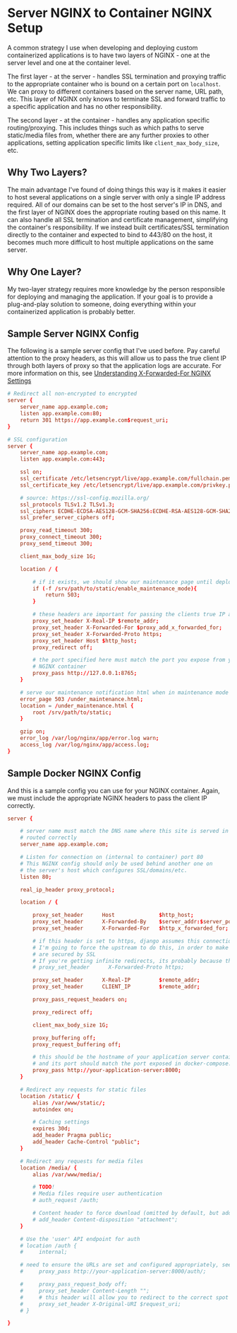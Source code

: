 # Server NGINX to Container NGINX Setup

A common strategy I use when developing and deploying custom containerized applications is to have two layers of NGINX - one at the server level and one at the container level.

The first layer - at the server - handles SSL termination and proxying traffic to the appropriate container who is bound on a certain port on `localhost`. We can proxy to different containers based on the server name, URL path, etc. This layer of NGINX only knows to terminate SSL and forward traffic to a specific application and has no other responsibility.

The second layer - at the container - handles any application specific routing/proxying. This includes things such as which paths to serve static/media files from, whether there are any further proxies to other applications, setting application specific limits like `client_max_body_size`, etc.

## Why Two Layers?

The main advantage I've found of doing things this way is it makes it easier to host several applications on a single server with only a single IP address required. All of our domains can be set to the host server's IP in DNS, and the first layer of NGINX does the appropriate routing based on this name. It can also handle all SSL termination and certificate management, simplifying the container's responsibility. If we instead built certificates/SSL termination directly to the container and expected to bind to 443/80 on the host, it becomes much more difficult to host multiple applications on the same server.

## Why One Layer?

My two-layer strategy requires more knowledge by the person responsible for deploying and managing the application. If your goal is to provide a plug-and-play solution to someone, doing everything within your containerized application is probably better.

## Sample Server NGINX Config

The following is a sample server config that I've used before. Pay careful attention to the proxy headers, as this will allow us to pass the true client IP through both layers of proxy so that the application logs are accurate. For more information on this, see [Understanding X-Forwarded-For NGINX Settings](https://paigekim29.medium.com/understanding-x-forwarded-for-header-settings-in-nginx-4929f49d57dd)

```conf
# Redirect all non-encrypted to encrypted
server {
    server_name app.example.com;
    listen app.example.com:80;
    return 301 https://app.example.com$request_uri;
}

# SSL configuration
server {
    server_name app.example.com;
    listen app.example.com:443;

    ssl on;
    ssl_certificate /etc/letsencrypt/live/app.example.com/fullchain.pem;
    ssl_certificate_key /etc/letsencrypt/live/app.example.com/privkey.pem;

    # source: https://ssl-config.mozilla.org/
    ssl_protocols TLSv1.2 TLSv1.3;
    ssl_ciphers ECDHE-ECDSA-AES128-GCM-SHA256:ECDHE-RSA-AES128-GCM-SHA256:ECDHE-ECDSA-AES256-GCM-SHA384:ECDHE-RSA-AES256-GCM-SHA384:ECDHE-ECDSA-CHACHA20-POLY1305:ECDHE-RSA-CHACHA20-POLY1305:DHE-RSA-AES128-GCM-SHA256:DHE-RSA-AES256-GCM-SHA384:DHE-RSA-CHACHA20-POLY1305;
    ssl_prefer_server_ciphers off;

    proxy_read_timeout 300;
    proxy_connect_timeout 300;
    proxy_send_timeout 300;

    client_max_body_size 1G;

    location / {

        # if it exists, we should show our maintenance page until deploy finishes
        if (-f /srv/path/to/static/enable_maintenance_mode){
            return 503;
        }

        # these headers are important for passing the clients true IP address
        proxy_set_header X-Real-IP $remote_addr;
        proxy_set_header X-Forwarded-For $proxy_add_x_forwarded_for;
        proxy_set_header X-Forwarded-Proto https;
        proxy_set_header Host $http_host;
        proxy_redirect off;

        # the port specified here must match the port you expose from your
        # NGINX container
        proxy_pass http://127.0.0.1:8765;
    }

    # serve our maintenance notification html when in maintenance mode
    error_page 503 /under_maintenance.html;
    location = /under_maintenance.html {
        root /srv/path/to/static;
    }

    gzip on;
    error_log /var/log/nginx/app/error.log warn;
    access_log /var/log/nginx/app/access.log;
}
```

## Sample Docker NGINX Config

And this is a sample config you can use for your NGINX container. Again, we must include the appropriate NGINX headers to pass the client IP correctly.

```conf
server {

    # server name must match the DNS name where this site is served in order to be
    # routed correctly
    server_name app.example.com;

    # Listen for connection on (internal to container) port 80
    # This NGINX config should only be used behind another one on
    # the server's host which configures SSL/domains/etc.
    listen 80;

    real_ip_header proxy_protocol;

    location / {

        proxy_set_header      Host              $http_host;
        proxy_set_header      X-Forwarded-By    $server_addr:$server_port;
        proxy_set_header      X-Forwarded-For   $http_x_forwarded_for;

        # if this header is set to https, django assumes this connection is secured by an upstream reverse proxy
        # I'm going to force the upstream to do this, in order to make sure they think about whether they really
        # are secured by SSL
        # If you're getting infinite redirects, its probably because this header is not set to 'https'
        # proxy_set_header      X-Forwarded-Proto https;

        proxy_set_header      X-Real-IP         $remote_addr;
        proxy_set_header      CLIENT_IP         $remote_addr;

        proxy_pass_request_headers on;

        proxy_redirect off;

        client_max_body_size 1G;

        proxy_buffering off;
        proxy_request_buffering off;

        # this should be the hostname of your application server container
        # and its port should match the port exposed in docker-compose.yml
        proxy_pass http://your-application-server:8000;
    }

    # Redirect any requests for static files
    location /static/ {
        alias /var/www/static/;
        autoindex on;

        # Caching settings
        expires 30d;
        add_header Pragma public;
        add_header Cache-Control "public";
    }

    # Redirect any requests for media files
    location /media/ {
        alias /var/www/media/;

        # TODO!
        # Media files require user authentication
        # auth_request /auth;

        # Content header to force download (omitted by default, but add if needed)
        # add_header Content-disposition "attachment";
    }

    # Use the 'user' API endpoint for auth
    # location /auth {
    #     internal;

    # need to ensure the URLs are set and configured appropriately, see inventree for example
    #     proxy_pass http://your-application-server:8000/auth/;

    #     proxy_pass_request_body off;
    #     proxy_set_header Content-Length "";
    #     # this header will allow you to redirect to the correct spot after authenticating
    #     proxy_set_header X-Original-URI $request_uri;
    # }

}
```
